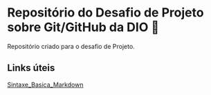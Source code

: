 # Repositório do Desafio de Projeto sobre Git/GitHub da DIO 🤟
Repositório criado para o desafio de Projeto.
## Links úteis
[Sintaxe_Basica_Markdown](https://www.markdownguide.org/basic-syntax/)

